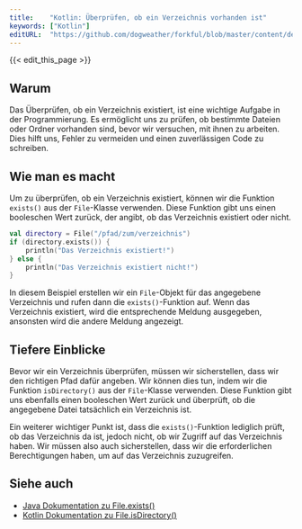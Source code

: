 ```yaml
---
title:    "Kotlin: Überprüfen, ob ein Verzeichnis vorhanden ist"
keywords: ["Kotlin"]
editURL:  "https://github.com/dogweather/forkful/blob/master/content/de/kotlin/checking-if-a-directory-exists.md"
---
```


{{< edit_this_page >}}

## Warum

Das Überprüfen, ob ein Verzeichnis existiert, ist eine wichtige Aufgabe in der Programmierung. Es ermöglicht uns zu prüfen, ob bestimmte Dateien oder Ordner vorhanden sind, bevor wir versuchen, mit ihnen zu arbeiten. Dies hilft uns, Fehler zu vermeiden und einen zuverlässigen Code zu schreiben.

## Wie man es macht

Um zu überprüfen, ob ein Verzeichnis existiert, können wir die Funktion `exists()` aus der `File`-Klasse verwenden. Diese Funktion gibt uns einen booleschen Wert zurück, der angibt, ob das Verzeichnis existiert oder nicht.

```Kotlin
val directory = File("/pfad/zum/verzeichnis")
if (directory.exists()) {
    println("Das Verzeichnis existiert!")
} else {
    println("Das Verzeichnis existiert nicht!")
}
```

In diesem Beispiel erstellen wir ein `File`-Objekt für das angegebene Verzeichnis und rufen dann die `exists()`-Funktion auf. Wenn das Verzeichnis existiert, wird die entsprechende Meldung ausgegeben, ansonsten wird die andere Meldung angezeigt.

## Tiefere Einblicke

Bevor wir ein Verzeichnis überprüfen, müssen wir sicherstellen, dass wir den richtigen Pfad dafür angeben. Wir können dies tun, indem wir die Funktion `isDirectory()` aus der `File`-Klasse verwenden. Diese Funktion gibt uns ebenfalls einen booleschen Wert zurück und überprüft, ob die angegebene Datei tatsächlich ein Verzeichnis ist.

Ein weiterer wichtiger Punkt ist, dass die `exists()`-Funktion lediglich prüft, ob das Verzeichnis da ist, jedoch nicht, ob wir Zugriff auf das Verzeichnis haben. Wir müssen also auch sicherstellen, dass wir die erforderlichen Berechtigungen haben, um auf das Verzeichnis zuzugreifen.

## Siehe auch

- [Java Dokumentation zu File.exists()](https://docs.oracle.com/javase/7/docs/api/java/io/File.html#exists())
- [Kotlin Dokumentation zu File.isDirectory()](https://kotlinlang.org/api/latest/jvm/stdlib/kotlin.io/java.io.-file/is-directory.html)